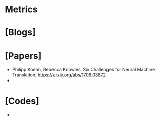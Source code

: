 # Metrics


# [Blogs]

# [Papers]
+ Philipp Koehn, Rebecca Knowles, Six Challenges for Neural Machine Translation, https://arxiv.org/abs/1706.03872
+ 



# [Codes]
+ 
